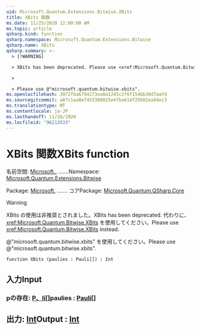 ```yaml
---
uid: Microsoft.Quantum.Extensions.Bitwise.XBits
title: XBits 関数
ms.date: 11/25/2020 12:00:00 AM
ms.topic: article
qsharp.kind: function
qsharp.namespace: Microsoft.Quantum.Extensions.Bitwise
qsharp.name: XBits
qsharp.summary: >-
  > [!WARNING]

  > XBits has been deprecated. Please use <xref:Microsoft.Quantum.Bitwise.XBits> instead.

  >

  > Please use @"microsoft.quantum.bitwise.xbits".
ms.openlocfilehash: 3972fba6794173ea8a1245c2f6f154bb30d7aafd
ms.sourcegitcommit: a87c1aa8e7453360025e47ba614f25b02ea84ec3
ms.translationtype: MT
ms.contentlocale: ja-JP
ms.lasthandoff: 11/26/2020
ms.locfileid: "96213533"
---
```

# <a name="xbits-function"></a><span data-ttu-id="ad28c-102">XBits 関数</span><span class="sxs-lookup"><span data-stu-id="ad28c-102">XBits function</span></span>

<span data-ttu-id="ad28c-103">名前空間: [Microsoft..](xref:Microsoft.Quantum.Extensions.Bitwise) .......</span><span class="sxs-lookup"><span data-stu-id="ad28c-103">Namespace: [Microsoft.Quantum.Extensions.Bitwise](xref:Microsoft.Quantum.Extensions.Bitwise)</span></span>

<span data-ttu-id="ad28c-104">Package: [Microsoft.](https://nuget.org/packages/Microsoft.Quantum.QSharp.Core) ....... コア</span><span class="sxs-lookup"><span data-stu-id="ad28c-104">Package: [Microsoft.Quantum.QSharp.Core](https://nuget.org/packages/Microsoft.Quantum.QSharp.Core)</span></span>


> [!WARNING]
> <span data-ttu-id="ad28c-105">XBits の使用は非推奨とされました。</span><span class="sxs-lookup"><span data-stu-id="ad28c-105">XBits has been deprecated.</span></span> <span data-ttu-id="ad28c-106">代わりに、<xref:Microsoft.Quantum.Bitwise.XBits> を使用してください。</span><span class="sxs-lookup"><span data-stu-id="ad28c-106">Please use <xref:Microsoft.Quantum.Bitwise.XBits> instead.</span></span>
>
> <span data-ttu-id="ad28c-107">@"microsoft.quantum.bitwise.xbits" を使用してください。</span><span class="sxs-lookup"><span data-stu-id="ad28c-107">Please use @"microsoft.quantum.bitwise.xbits".</span></span>



```qsharp
function XBits (paulies : Pauli[]) : Int
```


## <a name="input"></a><span data-ttu-id="ad28c-108">入力</span><span class="sxs-lookup"><span data-stu-id="ad28c-108">Input</span></span>

### <a name="paulies--pauli"></a><span data-ttu-id="ad28c-109">pの存在: [P、li](xref:microsoft.quantum.lang-ref.pauli)[]</span><span class="sxs-lookup"><span data-stu-id="ad28c-109">paulies : [Pauli](xref:microsoft.quantum.lang-ref.pauli)[]</span></span>





## <a name="output--int"></a><span data-ttu-id="ad28c-110">出力: [Int](xref:microsoft.quantum.lang-ref.int)</span><span class="sxs-lookup"><span data-stu-id="ad28c-110">Output : [Int](xref:microsoft.quantum.lang-ref.int)</span></span>

